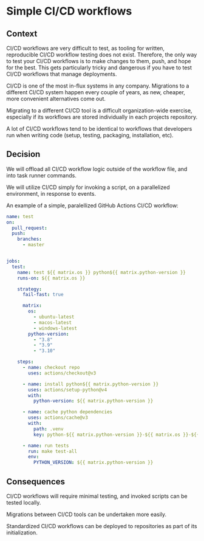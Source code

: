 # Simple CI/CD workflows

## Context
CI/CD workflows are very difficult to test, as tooling for written, reproducible CI/CD workflow testing does not exist. Therefore, the only way to test your CI/CD workflows is to make changes to them, push, and hope for the best. This gets particularly tricky and dangerous if you have to test CI/CD workflows that manage deployments.

CI/CD is one of the most in-flux systems in any company. Migrations to a different CI/CD system happen every couple of years, as new, cheaper, more convenient alternatives come out.

Migrating to a different CI/CD tool is a difficult organization-wide exercise, especially if its workflows are stored individually in each projects repository.

A lot of CI/CD workflows tend to be identical to workflows that developers run when writing code (setup, testing, packaging, installation, etc).

## Decision
We will offload all CI/CD workflow logic outside of the workflow file, and into task runner commands.

We will utilize CI/CD simply for invoking a script, on a parallelized environment, in response to events.

An example of a simple, paralellized GitHub Actions CI/CD workflow:
```yml
name: test
on:
  pull_request:
  push:
    branches:
      - master


jobs:
  test:
    name: test ${{ matrix.os }} python${{ matrix.python-version }}
    runs-on: ${{ matrix.os }}

    strategy:
      fail-fast: true

      matrix:
        os:
          - ubuntu-latest
          - macos-latest
          - windows-latest
        python-version:
          - "3.8"
          - "3.9"
          - "3.10"

    steps:
      - name: checkout repo
        uses: actions/checkout@v3

      - name: install python${{ matrix.python-version }}
        uses: actions/setup-python@v4
        with:
          python-version: ${{ matrix.python-version }}

      - name: cache python dependencies
        uses: actions/cache@v3
        with:
          path: .venv
          key: python-${{ matrix.python-version }}-${{ matrix.os }}-${{ hashFiles('pyproject.toml') }}

      - name: run tests
        run: make test-all
        env:
          PYTHON_VERSION: ${{ matrix.python-version }}
```

## Consequences
CI/CD workflows will require minimal testing, and invoked scripts can be tested locally.

Migrations between CI/CD tools can be undertaken more easily.

Standardized CI/CD workflows can be deployed to repositories as part of its initialization.
